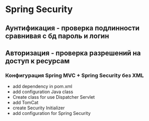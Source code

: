 # Spring Security
## Аунтификация - проверка подлинности сравнивая с бд пароль и логин
## Авторизация - проверка разрешений на доступ к ресурсам
### Конфигурация Spring MVC + Spring Security без XML
- add dependency in pom.xml
- add configuration Java class
- Create class for use Dispatcher Servlet
- add TomCat
- create Security Initializer
- add configuration for Spring Security
#












